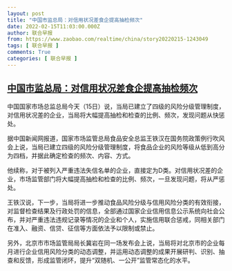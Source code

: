 ```yaml
---
layout: post
title: "中国市监总局：对信用状况差食企提高抽检频次"
date: 2022-02-15T11:03:00.000Z
author: 联合早报
from: https://www.zaobao.com/realtime/china/story20220215-1243049
tags: [ 联合早报 ]
comments: True
categories: [ 联合早报 ]
---
```

<!--1644922980000-->
[中国市监总局：对信用状况差食企提高抽检频次](https://www.zaobao.com/realtime/china/story20220215-1243049)
------

<div>
<p>中国国家市场总监总局今天（15日）说，当局已建立了四级的风险分级管理制度，对信用状况差的企业，当局将大幅提高抽检和检查的比例、频次，发现问题从快惩处。</p><p>据中国新闻网报道，国家市场监管总局食品安全总监王铁汉在国务院政策例行吹风会上说，当局已建立四级的风险分级管理制度，将食品企业的风险等级从低到高分为四档，并据此确定检查的频次、内容、方式。</p><p>他续称，对于被列入严重违法失信名单的企业，直接定为D类。对信用状况差的企业，市场监管部门将大幅提高抽检和检查的比例、频次，一旦发现问题，将从严惩处。</p><section id="imu"><div id="dfp-ad-imu1">        </div></section><p>王铁汉说，下一步，当局将进一步推动食品风险分级与信用风险分类的有效衔接，对监督检查结果及行政处罚的信息，全部通过国家企业信用信息公示系统向社会公布，并对严重违法违规记录等情况的企业和个人，实施信用联合惩戒，同相关部门在准入、融资、信贷、征信等方面依法予以限制或禁止。</p><p>另外，北京市市场监管局局长冀岩在同一场发布会上说，当局将对北京市的企业每月进行企业信用风险分类的动态调整，并运用动态调整的成果开展研判、识别、抽查和反馈，形成监管闭环，提升“双随机、一公开”监管常态化的水平。</p>      <div class="cx_paywall_placeholder" id="sph_cdp_40"></div>
</div>

